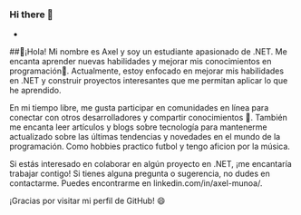 ### Hi there 👋

<!--
**Axel-MMB/axel-mmb** is a ✨ _special_ ✨ repository because its `README.md` (this file) appears on your GitHub profile.

Here are some ideas to get you started:
-->
- 
##👋¡Hola! Mi nombre es Axel y soy un estudiante apasionado de .NET. Me encanta aprender nuevas habilidades y mejorar mis conocimientos en programación🌱. Actualmente, estoy enfocado en mejorar mis habilidades en .NET y construir proyectos interesantes que me permitan aplicar lo que he aprendido.

En mi tiempo libre, me gusta participar en comunidades en línea para conectar con otros desarrolladores y compartir conocimientos 🤝. También me encanta leer artículos y blogs sobre tecnología para mantenerme actualizado sobre las últimas tendencias y novedades en el mundo de la programación. Como hobbies practico futbol y tengo aficion por la música.

Si estás interesado en colaborar en algún proyecto en .NET, ¡me encantaría trabajar contigo! Si tienes alguna pregunta o sugerencia, no dudes en contactarme. Puedes encontrarme en linkedin.com/in/axel-munoa/.

¡Gracias por visitar mi perfil de GitHub! 😄

